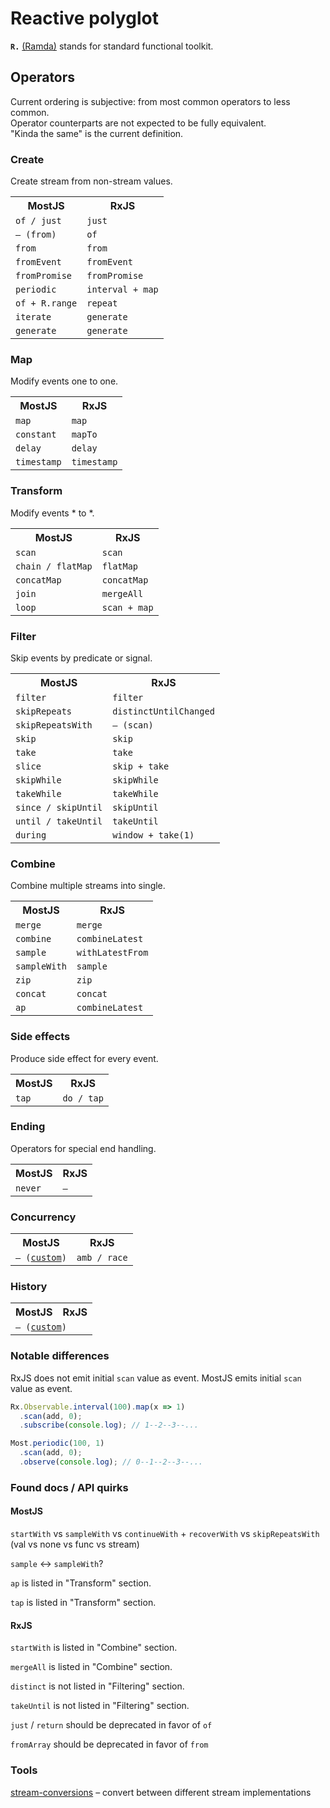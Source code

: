# Reactive polyglot

**`R.`** [(Ramda)](http://ramdajs.com/0.19.1/index.html) stands for standard functional toolkit.

## Operators

Current ordering is subjective: from most common operators to less common.<br/>
Operator counterparts are not expected to be fully equivalent.<br/>
"Kinda the same" is the current definition.

### Create

Create stream from non-stream values.

<table>
<tr><th>MostJS</th><th>RxJS</th></tr>
<tr><td><code>of / just</code></td><td><code>just</code></td></tr>
<tr><td><code>– (from)</code></td><td><code>of</code></td></tr>
<tr><td><code>from</code></td><td><code>from</code></td></tr>
<tr><td><code>fromEvent</code></td><td><code>fromEvent</code></td></tr>
<tr><td><code>fromPromise</code></td><td><code>fromPromise</code></td></tr>
<tr><td><code>periodic</code></td><td><code>interval + map</code></td></tr>
<tr><td><code>of + R.range</code></td><td><code>repeat</code></td></tr>
<tr><td><code>iterate</code></td><td><code>generate</code></td></tr>
<tr><td><code>generate</code></td><td><code>generate</code></td></tr>
</table>

### Map

Modify events one to one.

<table>
<tr><th>MostJS</th><th>RxJS</th></tr>
<tr><td><code>map</code></td><td><code>map</code></td></tr>
<tr><td><code>constant</code></td><td><code>mapTo</code></td></tr>
<tr><td><code>delay</code></td><td><code>delay</code></td></tr>
<tr><td><code>timestamp</code></td><td><code>timestamp</code></td></tr>
</table>

### Transform

Modify events * to *.

<table>
<tr><th>MostJS</th><th>RxJS</th></tr>
<tr><td><code>scan</code></td><td><code>scan</code></td></tr>
<tr><td><code>chain / flatMap</code></td><td><code>flatMap</code></td></tr>
<tr><td><code>concatMap</code></td><td><code>concatMap</code></td></tr>
<tr><td><code>join</code></td><td><code>mergeAll</code></td></tr>
<tr><td><code>loop</code></td><td><code>scan + map</code></td></tr>
</table>

### Filter

Skip events by predicate or signal.

<table>
<tr><th>MostJS</th><th>RxJS</th></tr>
<tr><td><code>filter</code></td><td><code>filter</code></td></tr>
<tr><td><code>skipRepeats</code></td><td><code>distinctUntilChanged</code></td></tr>
<tr><td><code>skipRepeatsWith</code></td><td><code>– (scan)</code></td></tr>
<tr><td><code>skip</code></td><td><code>skip</code></td></tr>
<tr><td><code>take</code></td><td><code>take</code></td></tr>
<tr><td><code>slice</code></td><td><code>skip + take</code></td></tr>
<tr><td><code>skipWhile</code></td><td><code>skipWhile</code></td></tr>
<tr><td><code>takeWhile</code></td><td><code>takeWhile</code></td></tr>
<tr><td><code>since / skipUntil</code></td><td><code>skipUntil</code></td></tr>
<tr><td><code>until / takeUntil</code></td><td><code>takeUntil</code></td></tr>
<tr><td><code>during</code></td><td><code>window + take(1)</code></td></tr>
</table>

### Combine 

Combine multiple streams into single.

<table>
<tr><th>MostJS</th><th>RxJS</th></tr>
<tr><td><code>merge</code></td><td><code>merge</code></td></tr>
<tr><td><code>combine</code></td><td><code>combineLatest</code></td></tr>
<tr><td><code>sample</code></td><td><code>withLatestFrom</code></td></tr>
<tr><td><code>sampleWith</code></td><td><code>sample</code></td></tr>
<tr><td><code>zip</code></td><td><code>zip</code></td></tr>
<tr><td><code>concat</code></td><td><code>concat</code></td></tr>
<tr><td><code>ap</code></td><td><code>combineLatest</code></td></tr>
</table>

### Side effects 

Produce side effect for every event.

<table>
<tr><th>MostJS</th><th>RxJS</th></tr>
<tr><td><code>tap</code></td><td><code>do / tap</code></td></tr>
</table>

### Ending

Operators for special end handling.

<table>
<tr><th>MostJS</th><th>RxJS</th></tr>
<tr><td><code>never</code></td><td><code>–</code></td></tr>
</table>

### Concurrency

<table>
<tr><th>MostJS</th><th>RxJS</th></tr>
<tr><td><code>– (<a href="https://github.com/ivan-kleshnin/reactive-polyglot/wiki/race">custom</a>)</code></td><td><code>amb / race</code></td></tr>
</table>

### History

<table>
<tr><th>MostJS</th><th>RxJS</th></tr>
<tr><td colspan="2"><code>– (<a href="history.md">custom</a>)</code></td></tr>
</table>

### Notable differences

RxJS does not emit initial `scan` value as event.
MostJS emits initial `scan` value as event.

```js
Rx.Observable.interval(100).map(x => 1)
  .scan(add, 0);
  .subscribe(console.log); // 1--2--3--...

Most.periodic(100, 1)
  .scan(add, 0);
  .observe(console.log); // 0--1--2--3--...
```

### Found docs / API quirks

#### MostJS 

`startWith` vs `sampleWith` vs `continueWith` + `recoverWith` vs `skipRepeatsWith`<br/>
(val vs none vs func vs stream)

`sample` <-> `sampleWith`?

`ap` is listed in "Transform" section.

`tap` is listed in "Transform" section.

#### RxJS

`startWith` is listed in "Combine" section.

`mergeAll` is listed in "Combine" section.

`distinct` is not listed in "Filtering" section.

`takeUntil` is not listed in "Filtering" section.

`just` / `return` should be deprecated in favor of `of`

`fromArray` should be deprecated in favor of `from`

### Tools

[stream-conversions](https://github.com/TylorS/stream-conversions) – convert between different stream implementations
